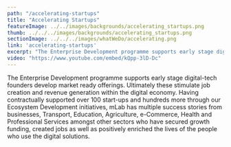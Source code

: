 ```yaml
---
path: "/accelerating-startups"
title: "Accelerating Startups"
featureImage: ../../images/backgrounds/accelerating_startups.png
thumb: ../../../images/backgrounds/accelerating_startups.png
sectionImage: ../../../images/whatWeDo/accelerating.png
link: 'accelerating-startups'
excerpt: "The Enterprise Development programme supports early stage digital-tech founders develop market ready offerings."
video: "https://www.youtube.com/embed/kQpp-3lD-Dc"
---
```


The Enterprise Development programme supports early stage digital-tech founders develop market ready offerings. Ultimately these stimulate job creation and revenue generation within the digital economy. Having contractually supported over 100 start-ups and hundreds more through our Ecosystem Development initiatives, mLab has multiple success stories from businesses, Transport, Education, Agriculture, e-Commerce, Health and Professional Services amongst other sectors who have secured growth funding, created jobs as well as positively enriched the lives of the people who use the digital solutions.
